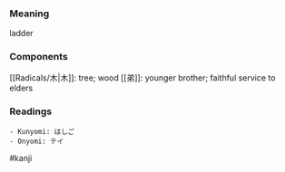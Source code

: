 ### Meaning

ladder

### Components

[[Radicals/木|木]]: tree; wood [[弟]]: younger brother; faithful service to elders

### Readings

```
- Kunyomi: はしご
- Onyomi: テイ
```

#kanji